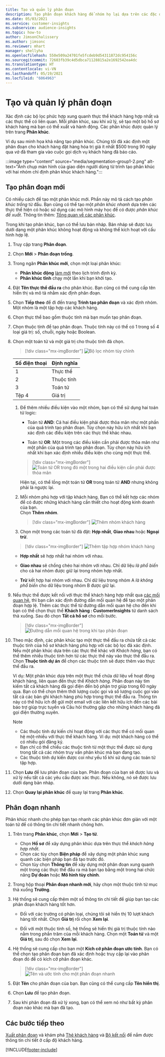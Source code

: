 ```yaml
---
title: Tạo và quản lý phân đoạn
description: Tạo phân đoạn khách hàng để nhóm họ lại dựa trên các đặc điểm khác nhau.
ms.date: 05/03/2021
ms.service: customer-insights
ms.subservice: audience-insights
ms.topic: how-to
author: JimsonChalissery
ms.author: jimsonc
ms.reviewer: mhart
manager: shellyha
ms.openlocfilehash: 550e509a24701fe5fcdeb9d54311872dc954156c
ms.sourcegitcommit: 72603fb39c4d5dbca71128815a2e1692542ea4dc
ms.translationtype: HT
ms.contentlocale: vi-VN
ms.lasthandoff: 05/19/2021
ms.locfileid: "6064963"
---
```

# <a name="create-and-manage-segments"></a>Tạo và quản lý phân đoạn

Xác định các bộ lọc phức hợp xung quanh thực thể khách hàng hợp nhất và các thực thể có liên quan. Mỗi phân khúc, sau khi xử lý, sẽ tạo một bộ hồ sơ khách hàng mà bạn có thể xuất và hành động. Các phân khúc được quản lý trên trang **Phân khúc**. 

Ví dụ sau minh họa khả năng tạo phân khúc. Chúng tôi đã xác định một phân đoạn cho khách hàng đặt hàng hóa trị giá ít nhất $500 trong 90 ngày qua *và* đã tham gia vào cuộc gọi dịch vụ khách hàng đã báo cáo.

:::image type="content" source="media/segmentation-group1-2.png" alt-text="Ảnh chụp màn hình của giao diện người dùng từ trình tạo phân khúc với hai nhóm chỉ định phân khúc khách hàng.":::

## <a name="create-a-new-segment"></a>Tạo phân đoạn mới

Có nhiều cách để tạo một phân khúc mới. Phần này mô tả cách tạo *phân khúc trống* từ đầu. Bạn cũng có thể tạo một *phân khúc nhanh* dựa trên các thực thể hiện có hoặc sử dụng các mô hình máy học để có được *phân khúc đề xuất*. Thông tin thêm: [Tổng quan về các phân khúc](segments.md).

Trong khi tạo phân khúc, bạn có thể lưu bản nháp. Bản nháp sẽ được lưu dưới dạng một phân khúc không hoạt động và không thể kích hoạt với cấu hình hợp lệ.

1. Truy cập trang **Phân đoạn**.

1. Chọn **Mới** > **Phân đoạn trống**.

1. Trong ngăn **Phân khúc mới**, chọn một loại phân khúc:

   - **Phân khúc động** [làm mới](segments.md#refresh-segments) theo lịch trình định kỳ.
   - **Phân khúc tĩnh** chạy một lần khi bạn khởi tạo.

1. Đặt **Tên thực thể đầu ra** cho phân khúc. Bạn cũng có thể cung cấp tên hiển thị và mô tả nhằm xác định phân đoạn.

1. Chọn **Tiếp theo** để đi đến trang **Trình tạo phân đoạn** và xác định nhóm. Một nhóm là một tập hợp các khách hàng.

1. Chọn thực thể bao gồm thuộc tính mà bạn muốn tạo phân đoạn.

1. Chọn thuộc tính để tạo phân đoạn. Thuộc tính này có thể có 1 trong số 4 loại giá trị: số, chuỗi, ngày hoặc Boolean.

1. Chọn một toán tử và một giá trị cho thuộc tính đã chọn.

   > [!div class="mx-imgBorder"]
   > ![Bộ lọc nhóm tùy chỉnh](media/customer-group-numbers.png "Bộ lọc nhóm khách hàng")

   |Số điện thoại |Định nghĩa  |
   |---------|---------|
   |1     |Thực thể          |
   |2     |Thuộc tính          |
   |3    |Toán tử         |
   |Tệp 4    |Giá trị         |

   1. Để thêm nhiều điều kiện vào một nhóm, bạn có thể sử dụng hai toán tử logic:

      - Toán tử **AND**: Cả hai điều kiện phải được thỏa mãn như một phần của quá trình tạo phân đoạn. Tùy chọn này hữu ích nhất khi bạn xác định các điều kiện trên các thực thể khác nhau.

      - Toán tử **OR**: Một trong các điều kiện cần phải được thỏa mãn như một phần của quá trình tạo phân đoạn. Tùy chọn này hữu ích nhất khi bạn xác định nhiều điều kiện cho cùng một thực thể.

      > [!div class="mx-imgBorder"]
      > ![Toán tử OR trong đó một trong hai điều kiện cần phải được thỏa mãn](media/segmentation-either-condition.png "Toán tử OR trong đó một trong hai điều kiện cần phải được thỏa mãn")

      Hiện tại, có thể lồng một toán tử **OR** trong toán tử **AND** nhưng không phải là ngược lại.

   1. Mỗi nhóm phù hợp với tập khách hàng. Bạn có thể kết hợp các nhóm để có được những khách hàng cần thiết cho hoạt động kinh doanh của bạn.    
   Chọn **Thêm nhóm**.

      > [!div class="mx-imgBorder"]
      > ![Thêm nhóm khách hàng](media/customer-group-add-group.png "Thêm nhóm khách hàng")

   1. Chọn một trong các toán tử đã đặt: **Hợp nhất**, **Giao nhau** hoặc **Ngoại trừ**.

   > [!div class="mx-imgBorder"]
   > ![Thêm tập hợp nhóm khách hàng](media/customer-group-union.png "Thêm tập hợp nhóm khách hàng")

   - **Hợp nhất** sẽ hợp nhất hai nhóm với nhau.

   - **Giao nhau** sẽ chồng chéo hai nhóm với nhau. Chỉ dữ liệu *là phổ biến* cho cả hai nhóm được giữ lại trong nhóm hợp nhất.

   - **Trừ** kết hợp hai nhóm với nhau. Chỉ dữ liệu trong nhóm A *là không phổ biến* cho dữ liệu trong nhóm B được giữ lại.

1. Nếu thực thể được kết nối với thực thể khách hàng hợp nhất qua [các mối quan hệ](relationships.md), thì bạn cần xác định đường dẫn mối quan hệ để tạo một phân đoạn hợp lệ. Thêm các thực thể từ đường dẫn mối quan hệ cho đến khi bạn có thể chọn thực thể **Khách hàng : CustomerInsights** từ danh sách thả xuống. Sau đó chọn **Tất cả hồ sơ** cho mỗi bước.

   > [!div class="mx-imgBorder"]
   > ![Đường dẫn mối quan hệ trong khi tạo phận đoạn](media/segments-multiple-relationships.png "Đường dẫn mối quan hệ trong khi tạo phận đoạn")

1. Theo mặc định, các phân khúc tạo một thực thể đầu ra chứa tất cả các thuộc tính của hồ sơ khách hàng phù hợp với các bộ lọc đã xác định. Nếu một phân khúc dựa trên các thực thể khác với *Khách hàng*, bạn có thể thêm nhiều thuộc tính hơn từ các thực thể này vào thực thể đầu ra. Chọn **Thuộc tính dự án** để chọn các thuộc tính sẽ được thêm vào thực thể đầu ra.  
  
   Ví dụ: Một phân khúc dựa trên một thực thể chứa dữ liệu về hoạt động khách hàng, liên quan đến thực thể *Khách hàng*. Phân đoạn này tìm kiếm tất cả khách hàng đã gọi điện đến bộ phận trợ giúp trong 60 ngày qua. Bạn có thể chọn thêm thời lượng cuộc gọi và số lượng cuộc gọi vào tất cả các bản ghi khách hàng phù hợp trong thực thể đầu ra. Thông tin này có thể hữu ích để gửi một email với các liên kết hữu ích đến các bài báo trợ giúp trực tuyến và Câu hỏi thường gặp cho những khách hàng đã gọi điện thường xuyên.

   > [!NOTE]
   > - Các thuộc tính dự kiến chỉ hoạt động với các thực thể có mối quan hệ một-nhiều với thực thể khách hàng. Ví dụ: một khách hàng có thể có nhiều gói đăng ký.
   > - Bạn chỉ có thể chiếu các thuộc tính từ một thực thể được sử dụng trong tất cả các nhóm truy vấn phân khúc mà bạn đang tạo.
   > - Các thuộc tính dự kiến được coi như yếu tố khi sử dụng các toán tử tập hợp.

1. Chọn **Lưu** để lưu phân đoạn của bạn. Phân đoạn của bạn sẽ được lưu và xử lý nếu tất cả các yêu cầu được xác thực. Nếu không, nó sẽ được lưu dưới dạng bản nháp.

1. Chọn **Quay lại phân khúc** để quay lại trang **Phân khúc**.



## <a name="quick-segments"></a>Phân đoạn nhanh

Phân khúc nhanh cho phép bạn tạo nhanh các phân khúc đơn giản với một toán tử để có thông tin chi tiết nhanh chóng hơn.

1. Trên trang **Phân khúc**, chọn **Mới** > **Tạo từ**.

   - Chọn **Hồ sơ** để xây dựng phân khúc dựa trên thực thể *khách hàng hợp nhất*.
   - Chọn các tùy chọn **Biện pháp** để xây dựng một phân khúc xung quanh các biện pháp bạn đã tạo trước đó.
   - Chọn tùy chọn **Thông tin** để xây dựng một phân đoạn xung quanh một trong các thực thể đầu ra mà bạn tạo bằng một trong hai chức năng **Dự đoán** hoặc **Mô hình tùy chỉnh**.

2. Trong hộp thoại **Phân đoạn nhanh mới**, hãy chọn một thuộc tính từ mục thả xuống **Trường**.

3. Hệ thống sẽ cung cấp thêm một số thông tin chi tiết để giúp bạn tạo các phân đoạn khách hàng tốt hơn.
   - Đối với các trường có phân loại, chúng tôi sẽ hiển thị 10 lượt khách hàng tốt nhất. Chọn **Giá trị** rồi chọn **Xem lại**.

   - Đối với một thuộc tính số, hệ thống sẽ hiển thị giá trị thuộc tính nào nằm trong phần trăm của mỗi khách hàng. Chọn một **Toán tử** và một **Giá trị**, sau đó chọn **Xem lại**.

4. Hệ thống sẽ cung cấp cho bạn một **Kích cỡ phân đoạn ước tính**. Bạn có thể chọn tạo phân đoạn bạn đã xác định hoặc truy cập lại vào phân đoạn đó để có kích cỡ phân đoạn khác.

    > [!div class="mx-imgBorder"]
    > ![Tên và ước tính cho một phân đoạn nhanh](media/quick-segment-name.png "Tên và ước tính cho một phân đoạn nhanh")

5. Đặt **Tên** cho phân đoạn của bạn. Bạn cũng có thể cung cấp **Tên hiển thị**.

6. Chọn **Lưu** để tạo phân đoạn.

7. Sau khi phân đoạn đã xử lý xong, bạn có thể xem nó như bất kỳ phân đoạn nào khác mà bạn đã tạo.

## <a name="next-steps"></a>Các bước tiếp theo

[Xuất phân đoạn](export-destinations.md) và khám phá [Thẻ khách hàng](customer-card-add-in.md) và [Bộ kết nối](export-power-bi.md) để nắm được thông tin chi tiết ở cấp độ khách hàng.

[!INCLUDE[footer-include](../includes/footer-banner.md)]
